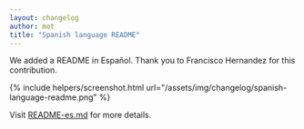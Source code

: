 ```yaml
---
layout: changelog
author: mot
title: "Spanish language README"
---
```


We added a README in Español. Thank you to Francisco Hernandez for this contribution.

{% include helpers/screenshot.html url="/assets/img/changelog/spanish-language-readme.png" %}

Visit [README-es.md](https://github.com/motdotla/dotenv/blob/master/README-es.md) for more details.
